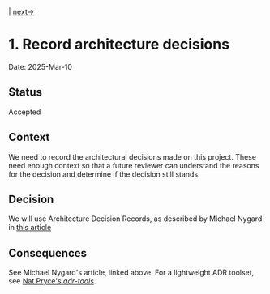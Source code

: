 |
[next->](0002-keep-new-lines.md)

# 1. Record architecture decisions

Date: 2025-Mar-10

## Status

Accepted

## Context

We need to record the architectural decisions made on this project.
These need enough context so that a future reviewer can understand the reasons for the
decision and determine if the decision still stands.

## Decision

We will use Architecture Decision Records, as described by Michael Nygard in
[this article](http://thinkrelevance.com/blog/2011/11/15/documenting-architecture-decisions)

## Consequences

See Michael Nygard's article, linked above. For a lightweight ADR toolset,
see [Nat Pryce's _adr-tools_](https://github.com/npryce/adr-tools).
